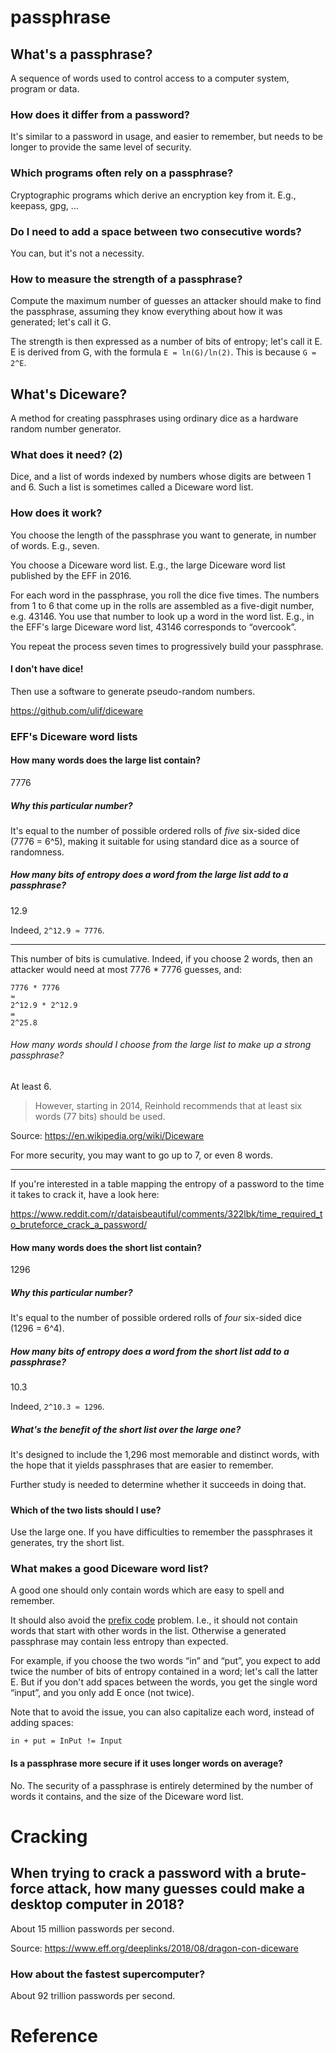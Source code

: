 # passphrase
## What's a passphrase?

A sequence  of words  used to control  access to a  computer system,  program or
data.

### How does it differ from a password?

It's similar  to a password in  usage, and easier  to remember, but needs  to be
longer to provide the same level of security.

### Which programs often rely on a passphrase?

Cryptographic programs which derive an encryption key from it.
E.g., keepass, gpg, ...

### Do I need to add a space between two consecutive words?

You can, but it's not a necessity.

### How to measure the strength of a passphrase?

Compute  the maximum  number of  guesses  an attacker  should make  to find  the
passphrase, assuming they know everything about how it was generated; let's call
it G.

The strength is then expressed as a number of bits of entropy; let's call it E.
E is derived from G, with the formula `E = ln(G)/ln(2)`.
This is because `G = 2^E`.

###
## What's Diceware?

A  method for  creating passphrases  using ordinary  dice as  a hardware  random
number generator.

### What does it need?  (2)

Dice, and a list of words indexed by numbers whose digits are between 1 and 6.
Such a list is sometimes called a Diceware word list.

### How does it work?

You choose the length of the passphrase you want to generate, in number of words.
E.g., seven.

You choose a Diceware word list.
E.g., the large Diceware word list published by the EFF in 2016.

For each word in the passphrase, you roll the dice five times.
The numbers from 1 to 6 that come  up in the rolls are assembled as a five-digit
number, e.g. 43146.
You use that number to look up a word in the word list.
E.g., in the EFF's large Diceware word list, 43146 corresponds to “overcook”.

You repeat the process seven times to progressively build your passphrase.

#### I don't have dice!

Then use a software to generate pseudo-random numbers.

<https://github.com/ulif/diceware>

###
### EFF's Diceware word lists
#### How many words does the large list contain?

7776

##### Why this particular number?

It's equal to the number of possible  ordered rolls of *five* six-sided dice (7776
= 6^5), making it suitable for using standard dice as a source of randomness.

####
##### How many bits of entropy does a word from the large list add to a passphrase?

12.9

Indeed, `2^12.9 ≈ 7776`.

---

This number of bits is cumulative.
Indeed, if you choose  2 words, then an attacker would need at  most 7776 * 7776
guesses, and:

    7776 * 7776
    ≈
    2^12.9 * 2^12.9
    =
    2^25.8

###### How many words should I choose from the large list to make up a strong passphrase?

At least 6.

   > However, starting  in 2014, Reinhold  recommends that  at least six  words (77
   > bits) should be used.

Source: <https://en.wikipedia.org/wiki/Diceware>

For more security, you may want to go up to 7, or even 8 words.

---

If you're interested in a table mapping the entropy of a password to the time it
takes to crack it, have a look here:

<https://www.reddit.com/r/dataisbeautiful/comments/322lbk/time_required_to_bruteforce_crack_a_password/>

####
#### How many words does the short list contain?

1296

##### Why this particular number?

It's equal to the number of possible ordered rolls of *four* six-sided dice (1296 = 6^4).

##### How many bits of entropy does a word from the short list add to a passphrase?

10.3

Indeed, `2^10.3 ≈ 1296`.

##### What's the benefit of the short list over the large one?

It's designed to  include the 1,296 most memorable and  distinct words, with the
hope that it yields passphrases that are easier to remember.

Further study is needed to determine whether it succeeds in doing that.

#####
#### Which of the two lists should I use?

Use the large one.
If you have difficulties to remember the passphrases it generates, try the short
list.

###
### What makes a good Diceware word list?

A good one should only contain words which are easy to spell and remember.

It should also avoid the [prefix code][1] problem.
I.e., it should not contain words that start with other words in the list.
Otherwise a generated passphrase may contain less entropy than expected.

For example, if you choose the two words “in” and “put”, you expect to add twice
the number of bits of entropy contained in a word; let's call the latter E.
But if you don't add spaces between  the words, you get the single word “input”,
and you only add E once (not twice).

Note that  to avoid  the issue, you  can also capitalize  each word,  instead of
adding spaces:

    in + put = InPut != Input

#### Is a passphrase more secure if it uses longer words on average?

No.
The security of  a passphrase is entirely  determined by the number  of words it
contains, and the size of the Diceware word list.

###
# Cracking
## When trying to crack a password with a brute-force attack, how many guesses could make a desktop computer in 2018?

About 15 million passwords per second.

Source: <https://www.eff.org/deeplinks/2018/08/dragon-con-diceware>

### How about the fastest supercomputer?

About 92 trillion passwords per second.

##
# Reference

[1]: https://en.wikipedia.org/wiki/Prefix_code

